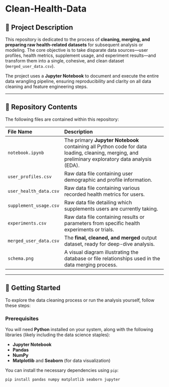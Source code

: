 # Clean-Health-Data

## 📄 Project Description

This repository is dedicated to the process of **cleaning, merging, and preparing raw health-related datasets** for subsequent analysis or modeling. The core objective is to take disparate data sources—user profiles, health metrics, supplement usage, and experiment results—and transform them into a single, cohesive, and clean dataset (`merged_user_data.csv`).

The project uses a **Jupyter Notebook** to document and execute the entire data wrangling pipeline, ensuring reproducibility and clarity on all data cleaning and feature engineering steps.

---

## 📂 Repository Contents

The following files are contained within this repository:

| File Name | Description |
| :--- | :--- |
| `notebook.ipynb` | The primary **Jupyter Notebook** containing all Python code for data loading, cleaning, merging, and preliminary exploratory data analysis (EDA). |
| `user_profiles.csv` | Raw data file containing user demographic and profile information. |
| `user_health_data.csv` | Raw data file containing various recorded health metrics for users. |
| `supplement_usage.csv` | Raw data file detailing which supplements users are currently taking. |
| `experiments.csv` | Raw data file containing results or parameters from specific health experiments or trials. |
| `merged_user_data.csv` | The **final, cleaned, and merged** output dataset, ready for deep-dive analysis. |
| `schema.png` | A visual diagram illustrating the database or file relationships used in the data merging process. |

---

## 🚀 Getting Started

To explore the data cleaning process or run the analysis yourself, follow these steps:

### Prerequisites

You will need **Python** installed on your system, along with the following libraries (likely including the data science staples):

* **Jupyter Notebook**
* **Pandas**
* **NumPy**
* **Matplotlib** and **Seaborn** (for data visualization)

You can install the necessary dependencies using `pip`:

```bash
pip install pandas numpy matplotlib seaborn jupyter
